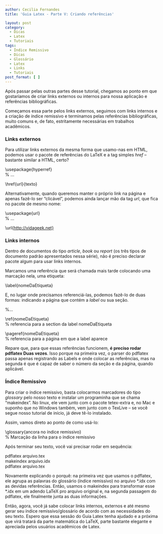 ```yaml
---
author: Cecilia Fernandes
title: 'Guia Latex - Parte V: Criando referências'

layout: post
category:
  - Dicas
  - Latex
  - Tutoriais
tags:
  - Índice Remissivo
  - Dicas
  - Glossário
  - Latex
  - Links
  - Tutoriais
post_format: [ ]
---
```

Após passar pelas outras partes desse tutorial, chegamos ao ponto em que gostaríamos de criar links externos ou internos para nossa aplicação e referências bibliográficas.

Começamos essa parte pelos links externos, seguimos com links internos e a criação de índice remissivo e terminamos pelas referências bibliográficas, muito comuns e, de fato, estritamente necessárias em trabalhos acadêmicos.

### Links externos

Para utilizar links externos da mesma forma que usamo-nas em HTML, podemos usar o pacote de referências do LaTeX e a tag simples *href* – bastante similar a HTML, certo?

\usepackage{hyperref}  
% …

\href{url}{texto}

Alternativamente, quando queremos manter o próprio link na página e apenas fazê-lo ser “clicável”, podemos ainda lançar mão da tag *url*, que fica no pacote de mesmo nome:

\usepackage{url}  
% …

\url{http://vidageek.net}

### Links internos

Dentro de documentos do tipo *article*, *book* ou *report* (os três tipos de documento padrão apresentados nessa série), não é preciso declarar pacote algum para usar links internos.

Marcamos uma referência que será chamada mais tarde colocando uma marcação nela, uma etiqueta:

\label{nomeDaEtiqueta}

E, no lugar onde precisamos referenciá-las, podemos fazê-lo de duas formas: indicando a página que contém a *label* ou sua seção.

%…

\ref{nomeDaEtiqueta}  
% referencia para a section da label nomeDaEtiqueta

\pageref{nomeDaEtiqueta}  
% referencia para a página em que a label aparece

Repare que, para que essas referências funcionem, **é preciso rodar pdflatex Duas vezes**. Isso porque na primeira vez, o parser do pdflatex passa apenas registrando as Labels e onde colocar as referências, mas na segunda é que é capaz de saber o número da seção e da página, quando aplicável.

### Índice Remissivo

Para criar o índice remissivo, basta colocarmos marcadores do tipo *glossary* pelo nosso texto e instalar um programinha que se chama “makeindex”. No linux, ele vem junto com o pacote tetex-extra e, no Mac e suponho que no Windows também, vem junto com o TexLive – se você segue nosso tutorial de início, já deve tê-lo instalado.

Assim, vamos direto ao ponto de como usá-lo:

\glossary{ancora no índice remissivo}  
% Marcação da linha para o índice remissivo

Após terminar seu texto, você vai precisar rodar em sequência:

pdflatex arquivo.tex  
makeindex arquivo.idx  
pdflatex arquivo.tex

Novamente explicando o porquê: na primeira vez que usamos o pdflatex, ele agrupa as palavras do glossário (índice remissivo) no arquivo *.idx com as devidas referências. Então, usamos o makeindex para transformar esse *.idx em um adendo LaTeX pro arquivo original e, na segunda passagem do pdflatex, ele finalmente junta as duas informações.

Então, agora, você já sabe colocar links internos, externos e até mesmo gerar seu índice remissívo/glossário de acordo com as necessidades do seu texto. Espero que essa sessão do Guia Latex tenha ajudado e a próxima que virá tratará da parte matemática do LaTeX, parte bastante elegante e apreciada pelos usuários acadêmicos de Latex. 



















